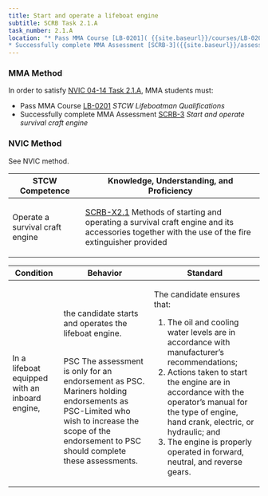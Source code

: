 ```yaml
---
title: Start and operate a lifeboat engine
subtitle: SCRB Task 2.1.A 
task_number: 2.1.A
location: "* Pass MMA Course [LB-0201]( {{site.baseurl}}/courses/LB-0201) *STCW Lifeboatman Qualifications*
* Successfully complete MMA Assessment [SCRB-3]({{site.baseurl}}/assessments/Common/SCRB-3) *Start and operate survival craft engine*" 
---
```



### MMA Method

In order to satisfy  [NVIC 04-14  Task  2.1.A]({{site.baseurl}}/assets/images/nvic-04-14.pdf), MMA students must:

* Pass MMA Course [LB-0201]( {{site.baseurl}}/courses/LB-0201) *STCW Lifeboatman Qualifications*
* Successfully complete MMA Assessment [SCRB-3]({{site.baseurl}}/assessments/Common/SCRB-3) *Start and operate survival craft engine*


### NVIC Method

<a onclick="togglevisibility('nvic_methods')" >See NVIC method.</a>

<div id='nvic_methods' class='hide'>

<table>
<thead>
<tr>
<th class='forty'> STCW Competence </th>
<th class='sixty'> Knowledge, Understanding, and Proficiency </th>
</tr>
</thead>




<tbody>
<tr><td markdown='1'>

Operate a survival craft engine

</td><td markdown='1'>

[SCRB-X2.1](../../tables/621.html#SCRB-X2.1) Methods of starting and operating a survival craft engine and its accessories together with the use of the fire extinguisher provided

</td></tr>


</tbody>
</table>


<table>
<thead>
<tr><th class='twenty'>  Condition </th><th class='twenty'> Behavior </th><th  class='sixty'>Standard </th></tr>
</thead>
<tbody >



<tr><td markdown='1'>

In a lifeboat equipped with an inboard engine,

</td><td markdown='1'>

the candidate starts and operates the lifeboat engine.

<br>

<div class="tooltip">PSC
<span class="tooltiptext">
The assessment is only for an endorsement as PSC. Mariners holding endorsements as PSC-Limited who wish to increase the scope of the endorsement to PSC should complete these assessments.
</span>
</div>


</td><td markdown='1'>

The candidate ensures that:

1. The oil and cooling water levels are in accordance with manufacturer’s recommendations;
2. Actions taken to start the engine are in accordance with the operator’s manual for the type of engine, hand crank, electric, or hydraulic; and 
3. The engine is properly operated in forward, neutral, and reverse gears. 

</td></tr>
</tbody>
</table>
</div>
